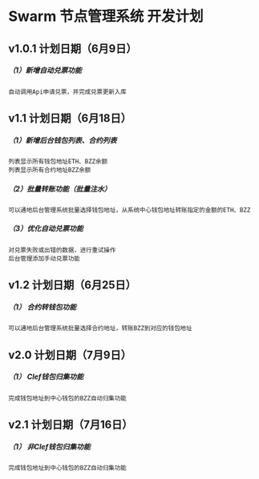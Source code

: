 

# Swarm 节点管理系统 开发计划

## v1.0.1 计划日期（6月9日）
##### （1）新增自动兑票功能
```
自动调用Api申请兑票，并完成兑票更新入库
```

## v1.1 计划日期（6月18日）
##### （1）新增后台钱包列表、合约列表 
```
列表显示所有钱包地址ETH、BZZ余额
列表显示所有合约地址BZZ余额
```
##### （2）批量转账功能（批量注水）
`可以通地后台管理系统批量选择钱包地址，从系统中心钱包地址转账指定的金额的ETH、BZZ`

##### （3）优化自动兑票功能
```
对兑票失败或出错的数据，进行重试操作
后台管理添加手动兑票功能
```

## v1.2 计划日期（6月25日）
##### （1） 合约转钱包功能
`可以通地后台管理系统批量选择合约地址，转账BZZ到对应的钱包地址`

## v2.0 计划日期（7月9日）
##### （1） Clef钱包归集功能
`完成钱包地址到中心钱包的BZZ自动归集功能`

## v2.1 计划日期（7月16日）
##### （1） 非Clef钱包归集功能
`完成钱包地址到中心钱包的BZZ自动归集功能`
